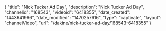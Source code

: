 {
    "title": "Nick Tucker Ad Day",
    "description": "Nick Tucker Ad Day",
    "channelid": "168543",
    "videoid": "6418355",
    "date_created": "1443641966",
    "date_modified": "1470257616",
    "type": "captivate",
    "layout": "channelVideo",
    "url": "\/dakine\/nick-tucker-ad-day\/168543-6418355"
}
